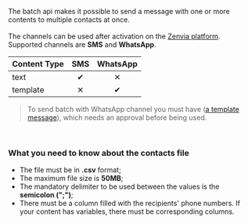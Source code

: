 The batch api makes it possible to send a message with one or more contents to multiple contacts at once.
<br/><br/>
The channels can be used after activation on the [Zenvia platform](https://app.zenvia.com/home/credentials).
Supported channels are **SMS** and **WhatsApp**.

| Content Type | SMS | WhatsApp |
|---|:---:|:---:|
| text | &#10004; | &#10005; |
| template | &#10005; | &#10004; |

> To send batch with WhatsApp channel you must have ([a template message](#section/Template)), which needs an approval before being used.

<br/>

### What you need to know about the contacts file

* The file must be in **.csv** format;
* The maximum file size is **50MB**;
* The mandatory delimiter to be used between the values ​​is the **semicolon (";")**;
* There must be a column filled with the recipients' phone numbers. If your content has variables, there must be corresponding columns.
